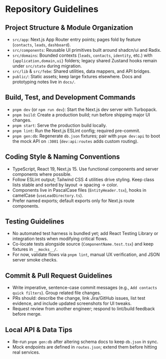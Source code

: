 # Repository Guidelines

## Project Structure & Module Organization

- `src/app`: Next.js App Router entry points; pages fold by feature (`contacts`, `leads`, `dashboard`).
- `src/components`: Reusable UI primitives built around shadcn/ui and Radix.
- `src/domains`: Bounded contexts (`leads`, `contacts`, `identity`, etc.) with `{application,domain,ui}` folders; legacy shared Zustand hooks remain under `src/state` during migration.
- `src/lib` & `src/febe`: Shared utilities, data mappers, and API bridges.
- `public/`: Static assets; keep large fixtures elsewhere. Docs and prototyping notes live in `docs/`.

## Build, Test, and Development Commands

- `pnpm dev` (or `npm run dev`): Start the Next.js dev server with Turbopack.
- `pnpm build`: Create a production build; run before shipping major UI changes.
- `pnpm start`: Serve the production build locally.
- `pnpm lint`: Run the Next.js ESLint config; required pre-commit.
- `pnpm gen:db`: Regenerate `db.json` fixtures; pair with `pnpm dev:api` to boot the mock API on `:3001` (`dev:api:routes` adds custom routing).

## Coding Style & Naming Conventions

- TypeScript, React 19, Next.js 15. Use functional components and server components where possible.
- Follow ESLint output; Tailwind CSS 4 utilities drive styling. Keep class lists stable and sorted by layout → spacing → color.
- Components live in PascalCase files (`EntityHeader.tsx`), hooks in camelCase (`useLeadDirectory.ts`).
- Prefer named exports; default exports only for Next.js route components.

## Testing Guidelines

- No automated test harness is bundled yet; add React Testing Library or integration tests when modifying critical flows.
- Co-locate tests alongside source (`ComponentName.test.tsx`) and keep fixtures in `__mocks__/`.
- For now, validate flows via `pnpm lint`, manual UX verification, and JSON server smoke checks.

## Commit & Pull Request Guidelines

- Write imperative, sentence-case commit messages (e.g., `Add contacts quick filters`). Group related file changes.
- PRs should: describe the change, link Jira/GitHub issues, list test evidence, and include updated screenshots for UI tweaks.
- Request review from another engineer; respond to lint/build feedback before merge.

## Local API & Data Tips

- Re-run `pnpm gen:db` after altering schema docs to keep `db.json` in sync.
- Mock endpoints are defined in `routes.json`; extend them before hitting real services.

